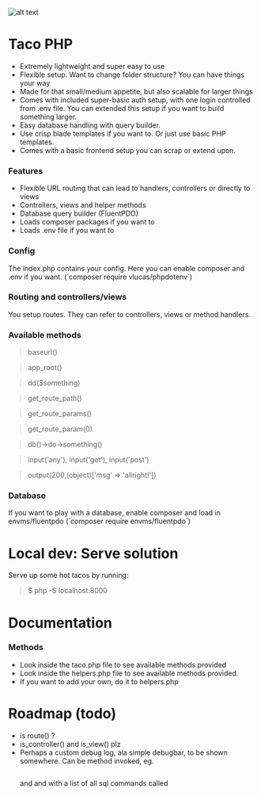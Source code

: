 ![alt text](public/assets/img/taco-php.png)

# Taco PHP
- Extremely lightweight and super easy to use
- Flexible setup. Want to change folder structure? You can have things your way
- Made for that small/medium appetite, but also scalable for larger things
- Comes with included super-basic auth setup, with one login controlled from .env file. You can extended this setup if you want to build something larger.
- Easy database handling with query builder.
- Use crisp blade templates if you want to. Or just use basic PHP templates.
- Comes with a basic frontend setup you can scrap or extend upon.

### Features
- Flexible URL routing that can lead to handlers, controllers or directly to views
- Controllers, views and helper methods
- Database query builder (FluentPDO)
- Loads composer packages if you want to
- Loads .env file if you want to

### Config
The index.php contains your config. Here you can enable composer and .env if you want. (´composer require vlucas/phpdotenv´)

### Routing and controllers/views
You setup routes. They can refer to controllers, views or method handlers.

### Available methods
> baseurl()

> app_root()

> dd($something)

> get_route_path()

> get_route_params()

> get_route_param(0)

> db()->do->something()

> input('any'), input('get'), input('post')

> output(200,(object)['msg' => 'allright!'])

### Database
If you want to play with a database, enable composer and load in envms/fluentpdo (´composer require envms/fluentpdo´)

# Local dev: Serve solution
Serve up some hot tacos by running:
> $ php -S localhost:8000

# Documentation

### Methods
- Look inside the taco.php file to see available methods provided
- Look inside the helpers.php file to see available methods provided.
- If you want to add your own, do it to helpers.php


# Roadmap (todo)
- is route() ?
- is_controller() and is_view() plz
- Perhaps a custom debug log, ala simple debugbar, to be shown somewhere. Can be method invoked, eg. <pre><?=output_debug_log();?></pre> and <?php debug_log('title', $data); ?> and with a list of all sql commands called